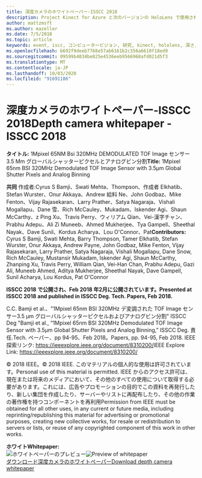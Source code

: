 ```yaml
---
title: 深度カメラのホワイトペーパー-ISSCC 2018
description: Project Kinect for Azure と次のバージョンの HoloLens で使用される深度カメラについて説明したテクニカルホワイトペーパー。
author: mattzmsft
ms.author: mazeller
ms.date: 7/5/2018
ms.topic: article
keywords: event, iscc, コンピュータービジョン, 研究, kinect, hololens, 深さ, tof
ms.openlocfilehash: b692f9deeb7768e57ab6161b2c356a6610f18ed9
ms.sourcegitcommit: 09599b4034be825e4536eeb9566968afd021d5f3
ms.translationtype: MT
ms.contentlocale: ja-JP
ms.lasthandoff: 10/03/2020
ms.locfileid: "91691186"
---
```

# <a name="depth-camera-whitepaper---isscc-2018"></a><span data-ttu-id="b45c5-104">深度カメラのホワイトペーパー-ISSCC 2018</span><span class="sxs-lookup"><span data-stu-id="b45c5-104">Depth camera whitepaper - ISSCC 2018</span></span>

<span data-ttu-id="b45c5-105">**タイトル:** 1Mpixel 65NM Bsi 320MHz DEMODULATED TOF Image センサー3.5 Μm グローバルシャッターピクセルとアナログビン分割</span><span class="sxs-lookup"><span data-stu-id="b45c5-105">**Title:** 1Mpixel 65nm BSI 320MHz Demodulated TOF Image Sensor with 3.5μm Global Shutter Pixels and Analog Binning</span></span>

<span data-ttu-id="b45c5-106">**共同** 作成者:Cyrus S Bamji、Swati Mehta、Thompson、作成者 Elkhatib、Stefan Wurster、Onur Akkaya、Andrew 給料 Ne、John Godbaz、Mike Fenton、Vijay Rajasekaran、Larry Prather、Satya Nagaraja、Vishali Mogallapu、Dane 雪、Rich McCauley、Mukadam、Iskender Agi、Shaun McCarthy、z Ping Xu、Travis Perry、ウィリアム Qian、Vei-漢字チャン、Prabhu Adepu、Ali Zi Muneeb、Ahmed Mukherjee、Tya Gampell、Sheethal Nayak、Dave Sunil、Kordus Acharya、Lou O'Connor、Pat</span><span class="sxs-lookup"><span data-stu-id="b45c5-106">**Contributors:** Cyrus S Bamji, Swati Mehta, Barry Thompson, Tamer Elkhatib, Stefan Wurster, Onur Akkaya, Andrew Payne, John Godbaz, Mike Fenton, Vijay Rajasekaran, Larry Prather, Satya Nagaraja, Vishali Mogallapu, Dane Snow, Rich McCauley, Mustansir Mukadam, Iskender Agi, Shaun McCarthy, Zhanping Xu, Travis Perry, William Qian, Vei-Han Chan, Prabhu Adepu, Gazi Ali, Muneeb Ahmed, Aditya Mukherjee, Sheethal Nayak, Dave Gampell, Sunil Acharya, Lou Kordus, Pat O'Connor</span></span>

<span data-ttu-id="b45c5-107">**ISSCC 2018 で公開され、Feb 2018 年2月に公開されています。**</span><span class="sxs-lookup"><span data-stu-id="b45c5-107">**Presented at ISSCC 2018 and published in ISSCC Deg. Tech. Papers, Feb 2018.**</span></span>

<span data-ttu-id="b45c5-108">C.</span><span class="sxs-lookup"><span data-stu-id="b45c5-108">C.</span></span> <span data-ttu-id="b45c5-109">Bamji et al.、"1Mpixel 65nm BSI 320MHz デ変調された TOF Image センサー3.5 μm グローバルシャッターピクセルおよびアナログビン分割" ISSCC Deg "</span><span class="sxs-lookup"><span data-stu-id="b45c5-109">Bamji et al., “1Mpixel 65nm BSI 320MHz Demodulated TOF Image Sensor with 3.5μm Global Shutter Pixels and Analog Binning,” ISSCC Deg.</span></span> <span data-ttu-id="b45c5-110">責任.</span><span class="sxs-lookup"><span data-stu-id="b45c5-110">Tech.</span></span> <span data-ttu-id="b45c5-111">ペーパー、pp 94-95、Feb 2018。</span><span class="sxs-lookup"><span data-stu-id="b45c5-111">Papers, pp. 94-95, Feb 2018.</span></span> <span data-ttu-id="b45c5-112">IEEE 探索リンク: https://ieeexplore.ieee.org/document/8310200/</span><span class="sxs-lookup"><span data-stu-id="b45c5-112">IEEE Explore Link: https://ieeexplore.ieee.org/document/8310200/</span></span>

<span data-ttu-id="b45c5-113">© 2018 IEEE。</span><span class="sxs-lookup"><span data-stu-id="b45c5-113">© 2018 IEEE.</span></span> <span data-ttu-id="b45c5-114">このマテリアルの個人的な使用は許可されています。</span><span class="sxs-lookup"><span data-stu-id="b45c5-114">Personal use of this material is permitted.</span></span> <span data-ttu-id="b45c5-115">IEEE からのアクセス許可は、現在または将来のメディアにおいて、その他のすべての使用について取得する必要があります。これには、広告やプロモーションの目的でこの資料を再発行したり、新しい集団を作成したり、サーバーやリストに再配布したり、その他の作業の著作権を持つコンポーネントを再利用</span><span class="sxs-lookup"><span data-stu-id="b45c5-115">Permission from IEEE must be obtained for all other uses, in any current or future media, including reprinting/republishing this material for advertising or promotional purposes, creating new collective works, for resale or redistribution to servers or lists, or reuse of any copyrighted component of this work in other works.</span></span>

<span data-ttu-id="b45c5-116">**ホワイト**</span><span class="sxs-lookup"><span data-stu-id="b45c5-116">**Whitepaper:**</span></span><br>
<span data-ttu-id="b45c5-117">![ホワイトペーパーのプレビュー](images/depth-camera-isscc.PNG)</span><span class="sxs-lookup"><span data-stu-id="b45c5-117">![Preview of whitepaper](images/depth-camera-isscc.PNG)</span></span><br>
[<span data-ttu-id="b45c5-118">ダウンロード深度カメラのホワイトペーパー</span><span class="sxs-lookup"><span data-stu-id="b45c5-118">Download depth camera whitepaper</span></span>](images/Depth-Camera-ISSCC-2018.pdf)
